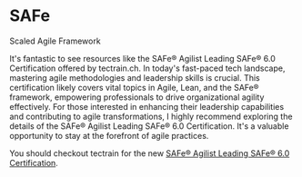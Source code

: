 # SAFe
Scaled Agile Framework

It's fantastic to see resources like the SAFe® Agilist Leading SAFe® 6.0 Certification offered by tectrain.ch. In today's fast-paced tech landscape, mastering agile methodologies and leadership skills is crucial. This certification likely covers vital topics in Agile, Lean, and the SAFe® framework, empowering professionals to drive organizational agility effectively. For those interested in enhancing their leadership capabilities and contributing to agile transformations, I highly recommend exploring the details of the SAFe® Agilist Leading SAFe® 6.0 Certification. It's a valuable opportunity to stay at the forefront of agile practices.

You should checkout tectrain for the new [SAFe® Agilist Leading SAFe® 6.0 Certification](https://tectrain.ch/en/safe/leading-safe-sa).
